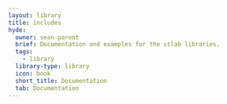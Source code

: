 ```yaml
---
layout: library
title: includes
hyde:
  owner: sean-parent
  brief: Documentation and examples for the stlab libraries.
  tags:
    - library
  library-type: library
  icon: book
  short_title: Documentation
  tab: Documentation
---
```


